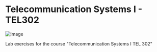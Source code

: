 # Telecommunication Systems I - TEL302

![image](https://github.com/atzel-ov/TelecommunicationSystems1/assets/83914255/44c899b2-7063-4cf4-b3c4-02c5256b549a)

Lab exercises for the course "Telecommunication Systems I TEL 302"



